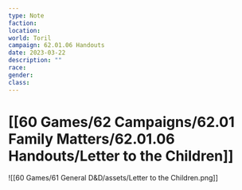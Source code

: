 ```yaml
---
type: Note
faction: 
location: 
world: Toril
campaign: 62.01.06 Handouts
date: 2023-03-22
description: ""
race: 
gender: 
class: 
---
```

# [[60 Games/62 Campaigns/62.01 Family Matters/62.01.06 Handouts/Letter to the Children]]

![[60 Games/61 General D&D/assets/Letter to the Children.png]]

